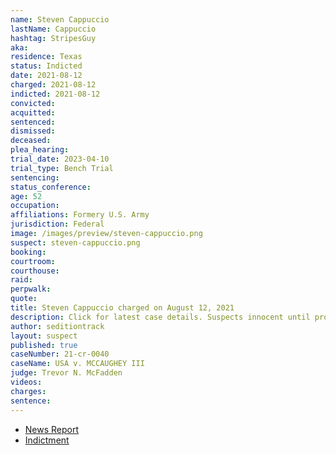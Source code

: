 ```yaml
---
name: Steven Cappuccio
lastName: Cappuccio
hashtag: StripesGuy
aka:
residence: Texas
status: Indicted
date: 2021-08-12
charged: 2021-08-12
indicted: 2021-08-12
convicted:
acquitted:
sentenced:
dismissed:
deceased:
plea_hearing:
trial_date: 2023-04-10
trial_type: Bench Trial
sentencing:
status_conference:
age: 52
occupation:
affiliations: Formery U.S. Army
jurisdiction: Federal
image: /images/preview/steven-cappuccio.png
suspect: steven-cappuccio.png
booking:
courtroom:
courthouse:
raid:
perpwalk:
quote:
title: Steven Cappuccio charged on August 12, 2021
description: Click for latest case details. Suspects innocent until proven guilty.
author: seditiontrack
layout: suspect
published: true
caseNumber: 21-cr-0040
caseName: USA v. MCCAUGHEY III
judge: Trevor N. McFadden
videos:
charges:
sentence:
---
```


- [News Report](https://www.kens5.com/article/news/crime/san-antonio-man-arrested-for-assault-on-law-enforcement-during-jan-6-capitol-breach-usdoj-says/273-d9fb0f04-c430-4162-a0d2-1c862b6fec52)
- [Indictment](https://www.justice.gov/usao-dc/press-release/file/1424526/download)
